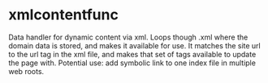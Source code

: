 # xmlcontentfunc
Data handler for dynamic content via xml. Loops though .xml where the domain data is stored, and makes it available for use. It matches the site url to the url tag in the xml file, and makes that set of tags available to update the page with. Potential use: add symbolic link to one index file in multiple web roots.
